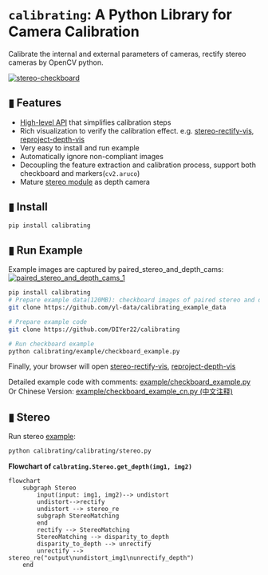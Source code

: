 # `calibrating`: A Python Library for Camera Calibration
Calibrate the internal and external parameters of cameras, rectify stereo cameras by OpenCV python.

[![stereo-checkboard](https://user-images.githubusercontent.com/10448025/131808105-a325961e-5fbb-4475-adcd-ba0e2c53e268.png)](https://yl-data.github.io/2108.calibrating-vis/stereo/index.html)
<!-- ![stereo](https://user-images.githubusercontent.com/10448025/131805868-e73cd022-d79b-400c-b057-c26915f92c7c.jpg) -->

## ▮ Features
- [High-level API](example/checkboard_example.py) that simplifies calibration steps
- Rich visualization to verify the calibration effect. e.g. [stereo-rectify-vis](https://yl-data.github.io/2108.calibrating-vis/stereo/index.html), [reproject-depth-vis](https://yl-data.github.io/2108.calibrating-vis/project-depth/index.html)
- Very easy to install and run example
- Automatically ignore non-compliant images
- Decoupling the feature extraction and calibration process, support both checkboard and markers(`cv2.aruco`)
- Mature [stereo module](calibrating/stereo.py) as depth camera

## ▮ Install
```bash
pip install calibrating
```
## ▮ Run Example
Example images are captured by paired_stereo_and_depth_cams:   
[![paired_stereo_and_depth_cams_1](https://user-images.githubusercontent.com/10448025/131831496-7a38c677-a578-4a4e-a01e-aa102dad9dbc.jpg)](https://github.com/yl-data/calibrating_example_data/raw/master/paired_stereo_and_depth_cams.jpg?raw=true)

```bash
pip install calibrating
# Prepare example data(120MB): checkboard images of paired stereo and depth cameras
git clone https://github.com/yl-data/calibrating_example_data

# Prepare example code
git clone https://github.com/DIYer22/calibrating

# Run checkboard example 
python calibrating/example/checkboard_example.py
```
Finally, your browser will open [stereo-rectify-vis](https://yl-data.github.io/2108.calibrating-vis/stereo/index.html), [reproject-depth-vis](https://yl-data.github.io/2108.calibrating-vis/project-depth/index.html)


Detailed example code with comments: [example/checkboard_example.py](example/checkboard_example.py)   
Or Chinese Version: [example/checkboard_example_cn.py (中文注释)](example/checkboard_example_cn.py)

## ▮ Stereo

Run stereo [example](calibrating/stereo.py):
```bash
python calibrating/calibrating/stereo.py
```

**Flowchart of `calbrating.Stereo.get_depth(img1, img2)`**
```mermaid
flowchart 
    subgraph Stereo
        input(input: img1, img2)--> undistort
        undistort-->rectify
        undistort --> stereo_re
        subgraph StereoMatching
        end
        rectify --> StereoMatching
        StereoMatching --> disparity_to_depth
        disparity_to_depth --> unrectify
        unrectify --> stereo_re("output\nundistort_img1\nunrectify_depth")
    end
```

